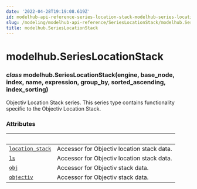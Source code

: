 ```yaml
---
date: '2022-04-28T19:19:08.619Z'
id: modelhub-api-reference-series-location-stack-modelhub-series-location-stack
slug: /modeling/modelhub-api-reference/SeriesLocationStack/modelhub.SeriesLocationStack/
title: modelhub.SeriesLocationStack
---
```


# modelhub.SeriesLocationStack


### _class_ modelhub.SeriesLocationStack(engine, base_node, index, name, expression, group_by, sorted_ascending, index_sorting)
Objectiv Location Stack series. This series type contains functionality specific to the Objectiv Location
Stack.

<!-- !! processed by numpydoc !! -->
### Attributes

| &nbsp;                                            | &nbsp;                                                                                                                                                                                                                 |
| ------------------------------------------------- | --------------------------------------------------------------------------------------------------------------------------------------------------------------------------------------------------------------------- |
| [`location_stack`](/docs/modeling/modelhub-api-reference/SeriesLocationStack/modelhub.SeriesLocationStack.location-stack/#modelhub.SeriesLocationStack.location-stack)                                    | Accessor for Objectiv location stack data.                                                                                                                                                                             |
| [`ls`](/docs/modeling/modelhub-api-reference/SeriesLocationStack/modelhub.SeriesLocationStack.ls/#modelhub.SeriesLocationStack.ls)                                                | Accessor for Objectiv location stack data.                                                                                                                                                                             |
| [`obj`](/docs/modeling/modelhub-api-reference/SeriesLocationStack/modelhub.SeriesLocationStack.obj/#modelhub.SeriesLocationStack.obj)                                               | Accessor for Objectiv stack data.                                                                                                                                                                                      |
| [`objectiv`](/docs/modeling/modelhub-api-reference/SeriesLocationStack/modelhub.SeriesLocationStack.objectiv/#modelhub.SeriesLocationStack.objectiv)                                          | Accessor for Objectiv stack data.                                                                                                                                                                                      |

